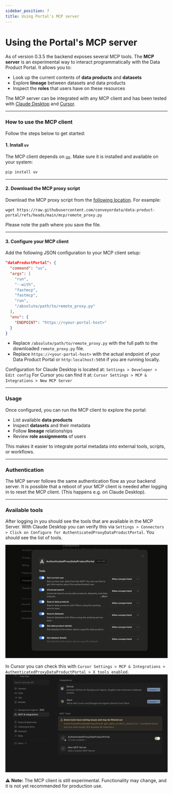 ```yaml
---
sidebar_position: 7
title: Using Portal's MCP server
---
```


# Using the Portal's MCP server

As of version 0.3.5 the backend exposes several MCP tools.
The **MCP server** is an experimental way to interact programmatically with the Data Product Portal.
It allows you to:

- Look up the current contents of **data products** and **datasets**
- Explore **lineage** between datasets and data products
- Inspect the **roles** that users have on these resources

The MCP server can be integrated with any MCP client and has been tested with [Claude Desktop](https://claude.ai/download) and [Cursor](https://cursor.com).

---

### How to use the MCP client

Follow the steps below to get started:

#### 1. Install `uv`
The MCP client depends on [`uv`](https://github.com/astral-sh/uv).
Make sure it is installed and available on your system:

```bash
pip install uv
````

---

#### 2. Download the MCP proxy script

Download the MCP proxy script from the [following location](https://raw.githubusercontent.com/conveyordata/data-product-portal/refs/heads/main/mcp/remote_proxy.py).
For example:

```
wget https://raw.githubusercontent.com/conveyordata/data-product-portal/refs/heads/main/mcp/remote_proxy.py
```

Please note the path where you save the file.

---

#### 3. Configure your MCP client

Add the following JSON configuration to your MCP client setup:

```json
"dataProductPortal": {
  "command": "uv",
  "args": [
    "run",
    "--with",
    "fastmcp",
    "fastmcp",
    "run",
    "/absolute/path/to/remote_proxy.py"
  ],
  "env": {
    "ENDPOINT": "https://<your-portal-host>"
  }
}
```

* Replace `/absolute/path/to/remote_proxy.py` with the full path to the downloaded `remote_proxy.py` file.
* Replace `https://<your-portal-host>` with the actual endpoint of your Data Product Portal or `http:localhost:5050` if you are running locally.

Configuration for Claude Desktop is located at: `Settings > Developer > Edit config`
For Cursor you can find it at: `Cursor Settings > MCP & Integrations > New MCP Server`

---

### Usage

Once configured, you can run the MCP client to explore the portal:

* List available **data products**
* Inspect **datasets** and their metadata
* Follow **lineage** relationships
* Review **role assignments** of users

This makes it easier to integrate portal metadata into external tools, scripts, or workflows.

---

### Authentication

The MCP server follows the same authentication flow as your backend server. It is possible that a reboot of your MCP client is needed after logging in to reset the MCP client. (This happens e.g. on Claude Desktop).

---

### Available tools

After logging in you should see the tools that are available in the MCP Server.
With Claude Desktop you can verify this via `Settings > Connectors > Click on Configure for AuthenticatedProxyDataProductPortal`. You should see the list of tools.

![Claude with tools access](./img/claude-desktop.png)

In Cursor you can check this with `Cursor Settings > MCP & Integrations > AuthenticatedProxyDataProductPortal > X tools enabled`.
![Cursor with tools access](./img/cursor-mcp.png)


⚠️ **Note:** The MCP client is still experimental. Functionality may change, and it is not yet recommended for production use.
